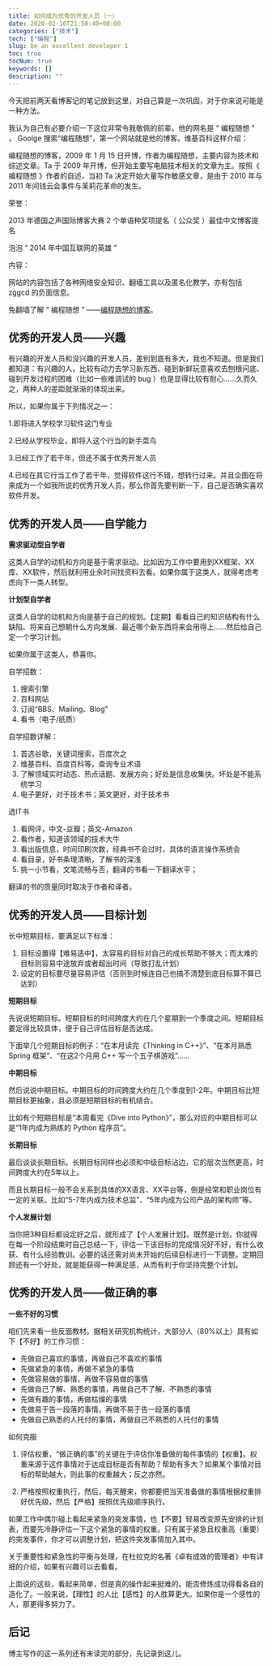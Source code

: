```yaml
---
title: 如何成为优秀的开发人员（一）
date: 2020-02-16T21:50:40+08:00
categories: ["技术"]
tech: ["编程"]
slug: be an excellent developer 1
toc: true
tocNum: true
keywords: []
description: ""
---
```


今天把前两天看博客记的笔记放到这里，对自己算是一次巩固，对于你来说可能是一种方法。

我认为自己有必要介绍一下这位非常令我敬佩的前辈。他的网名是 “ 编程随想 ” ， Goolge 搜索“编程随想”，第一个网站就是他的博客。维基百科这样介绍：

编程随想的博客，2009 年 1 月 15 日开博，作者为编程随想，主要内容为技术和综述文章。Ta 于 2009 年开博，但开始主要写电脑技术相关的文章为主。按照《 编程随想 》作者的自述，当初 Ta 决定开始大量写作敏感文章，是由于 2010 年与 2011 年间钱云会事件与茉莉花革命的发生。

荣誉：

2013 年德国之声国际博客大赛 2 个单语种奖项提名（ 公众奖 ）最佳中文博客提名

泡泡 “ 2014 年中国互联网的英雄 ”

内容：

网站的内容包括了各种网络安全知识、翻墙工具以及匿名化教学，亦有包括 zggcd 的负面信息。

免翻墙了解 “ 编程随想 ” ——[编程随想的博客](http://www.chezaiyi.cn/psychology/320523.html)。

## 优秀的开发人员——兴趣

有兴趣的开发人员和没兴趣的开发人员，差别到底有多大，我也不知道。但是我们都知道：有兴趣的人，比较有动力去学习新东西、碰到新鲜玩意喜欢去刨根问底、碰到开发过程的困难（比如一些难调试的 bug ）也是显得比较有耐心……久而久之，两种人的差距就渐渐的体现出来。

所以，如果你属于下列情况之一：

1.即将进入学校学习软件这门专业

2.已经从学校毕业，即将入这个行当的新手菜鸟

3.已经工作了若干年，但还不属于优秀开发人员

4.已经在其它行当工作了若干年，觉得软件这行不错，想转行过来。并且企图在将来成为一个如我所说的优秀开发人员，那么你首先要判断一下，自己是否确实喜欢软件开发。

## 优秀的开发人员——自学能力

**需求驱动型自学者**

这类人自学的动机和方向是基于需求驱动。比如因为工作中要用到XX框架、XX库、XX软件，然后就利用业余时间找资料去看。如果你属于这类人，就得考虑考虑向下一类人转型。 

**计划型自学者**

这类人自学的动机和方向是基于自己的规划。【定期】看看自己的知识结构有什么缺陷、将来自己想朝什么方向发展、最近哪个新东西将来会用得上......然后给自己定一个学习计划。

如果你属于这类人，恭喜你。 

自学招数： 

1. 搜索引擎
2. 百科网站
3. 订阅“BBS、Mailing、Blog”
4. 看书（电子/纸质） 

自学招数详解：

1. 首选谷歌，关键词搜索，百度次之
2. 维基百科、百度百科等，查询专业术语
3. 了解领域实时动态、热点话题、发展方向；好处是信息收集快。坏处是不能系统学习
4. 电子更好，对于技术书；英文更好，对于技术书 

选IT书

1. 看网评，中文-豆瓣；英文-Amazon
2. 看作者，知道该领域的技术大牛
3. 看出版信息，时间印刷次数，经典书不会过时，具体的语言操作系统会
4. 看目录，好书条理清晰，了解书的深浅
5. 挑一小节看，文笔流畅与否，翻译的书看一下翻译水平；

翻译的书的质量同时取决于作者和译者。

## 优秀的开发人员——目标计划

长中短期目标，要满足以下标准：

1. 目标设置得【难易适中】，太容易的目标对自己的成长帮助不够大；而太难的目标则容易中途放弃或者超出时间（导致打乱计划）
2. 设定的目标要尽量容易评估（否则到时候连自己也搞不清楚到底目标算不算已达到） 

**短期目标**

先说说短期目标。短期目标的时间跨度大约在几个星期到一个季度之间。短期目标要定得比较具体，便于自己评估目标是否达成。

下面举几个短期目标的例子：“在本月读完《Thinking in C++》”、“在本月熟悉 Spring 框架”、“在这2个月用 C++ 写一个五子棋游戏”......

**中期目标**

然后说说中期目标。中期目标的时间跨度大约在几个季度到1-2年。中期目标比短期目标更抽象，且必须是短期目标的有机结合。

比如有个短期目标是“本周看完《Dive into Python》”，那么对应的中期目标可以是“1年内成为熟练的 Python 程序员”。

**长期目标**

最后谈谈长期目标。长期目标同样也必须和中级目标沾边，它的层次当然更高，时间跨度大约在5年以上。

而且长期目标一般不会关系到具体的XX语言、XX平台等，倒是经常和职业岗位有一定的关联。比如“5-7年内成为技术总监”、“5年内成为公司产品的架构师”等。

**个人发展计划**

当你把3种目标都设定好之后，就形成了【个人发展计划】。既然是计划，你就得在每一个阶段结束时自己总结一下，评估一下该目标的完成情况好不好，有什么收获、有什么经验教训。必要的话还需对尚未开始的后续目标进行一下调整。定期回顾还有一个好处，就是能获得一种满足感，从而有利于你坚持完整个计划。

## 优秀的开发人员——做正确的事

**一些不好的习惯**

咱们先来看一些反面教材。据相关研究机构统计，大部分人（80%以上）具有如下【不好】的工作习惯：

- 先做自己喜欢的事情，再做自己不喜欢的事情
- 先做紧急的事情，再做不紧急的事情
- 先做容易做的事情，再做不容易做的事情
- 先做自己了解、熟悉的事情，再做自己不了解、不熟悉的事情
- 先做有趣的事情，再做枯燥的事情
- 先做易于告一段落的事情，再做不易于告一段落的事情
- 先做自己熟悉的人托付的事情，再做自己不熟悉的人托付的事情 

如何克服

1. 评估权重，“做正确的事”的关键在于评估你准备做的每件事情的【权重】。权重来源于这件事情对于达成目标是否有帮助？帮助有多大？如果某个事情对目标的帮助越大，则此事的权重越大；反之亦然。

2. 严格按照权重执行，然后，每天醒来，你都要把当天准备做的事情根据权重排好优先级，然后【严格】按照优先级顺序执行。

如果工作中偶尔碰上看起来紧急的突发事情，也【不要】轻易改变原先安排的计划表，而要先冷静评估一下这个紧急的事情的权重。只有属于紧急且权重高（重要）的突发事件，你才可以调整计划，把这件突发事情加入其中。

关于重要性和紧急性的平衡与处理，在杜拉克的名著《卓有成效的管理者》中有详细的介绍，如果有兴趣可以去看看。

上面说的这些，看起来简单，但是真的操作起来挺难的。能否修炼成功得看各自的造化了。一般来说，【理性】的人比【感性】的人胜算更大。如果你是一个感性的人，那更得多努力了。

## 后记

博主写作的这一系列还有未读完的部分，先记录到这儿。